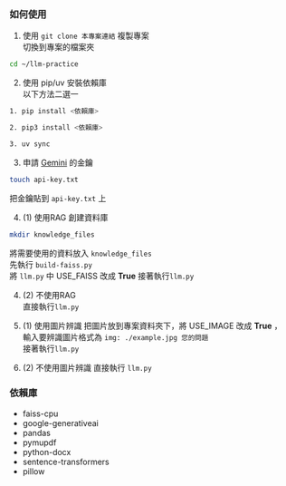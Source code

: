 ### 如何使用
1. 使用 `git clone 本專案連結` 複製專案  
切換到專案的檔案夾  
```bash
cd ~/llm-practice
```

2. 使用 pip/uv 安裝依賴庫  
以下方法二選一
```bash
1. pip install <依賴庫>  

2. pip3 install <依賴庫>  

3. uv sync
```

3. 申請 [Gemini](https://ai.google.dev/) 的金鑰
```bash
touch api-key.txt
```
把金鑰貼到 `api-key.txt` 上  

4. (1) 使用RAG
創建資料庫  
```bash
mkdir knowledge_files
```
將需要使用的資料放入 `knowledge_files`  
先執行 `build-faiss.py`  
將 `llm.py` 中 USE_FAISS 改成 **True**
接著執行`llm.py`

4. (2) 不使用RAG  
直接執行`llm.py`

5. (1) 使用圖片辨識
把圖片放到專案資料夾下，將 USE_IMAGE 改成 **True** ，  
輸入要辨識圖片格式為 `img: ./example.jpg 您的問題`  
接著執行`llm.py`

5. (2) 不使用圖片辨識
直接執行 `llm.py`

### 依賴庫
- faiss-cpu
- google-generativeai
- pandas
- pymupdf
- python-docx
- sentence-transformers
- pillow
